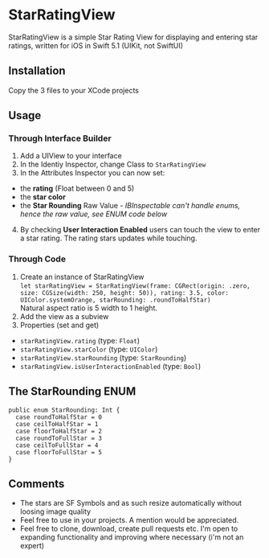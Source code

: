 # StarRatingView
StarRatingView is a simple Star Rating View for displaying and entering star ratings, written for iOS in Swift 5.1 (UIKit, not SwiftUI)

## Installation
Copy the 3 files to your XCode projects

## Usage
### Through Interface Builder
1. Add a UIView to your interface
2. In the Identiy Inspector, change Class to `StarRatingView`
3. In the Attributes Inspector you can now set:
 * the **rating** (Float between 0 and 5)
 * the **star color**
 * the **Star Rounding** Raw Value - *IBInspectable can't handle enums, hence the raw value, see ENUM code below*
4. By checking **User Interaction Enabled** users can touch the view to enter a star rating. The rating stars updates while touching.

### Through Code
1. Create an instance of StarRatingView  
`let starRatingView = StarRatingView(frame: CGRect(origin: .zero, size: CGSize(width: 250, height: 50)), rating: 3.5, color: UIColor.systemOrange, starRounding: .roundToHalfStar)`  
Natural aspect ratio is 5 width to 1 height. 
2. Add the view as a subview
3. Properties (set and get)
 * `starRatingView.rating` (type: `Float`)
 * `starRatingView.starColor` (type: `UIColor`)
 * `starRatingView.starRounding` (type: `StarRounding`)
 * `starRatingView.isUserInteractionEnabled` (type: `Bool`)

## The StarRounding ENUM
`public enum StarRounding: Int {`  
`  case roundToHalfStar = 0`  
`  case ceilToHalfStar = 1`  
`  case floorToHalfStar = 2`  
`  case roundToFullStar = 3`  
`  case ceilToFullStar = 4`  
`  case floorToFullStar = 5`  
`}`

## Comments
* The stars are SF Symbols and as such resize automatically without loosing image quality
* Feel free to use in your projects. A mention would be appreciated. 
* Feel free to clone, download, create pull requests etc. I'm open to expanding functionality and improving where necessary (i'm not an expert)

